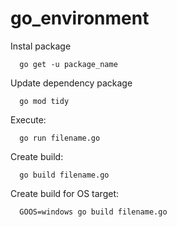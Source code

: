 # go_environment

Instal package
```
  go get -u package_name
```

Update dependency package
```
  go mod tidy
```

Execute:
```
  go run filename.go
```

Create build:
```
  go build filename.go
```

Create build for OS target:
```
  GOOS=windows go build filename.go
```
